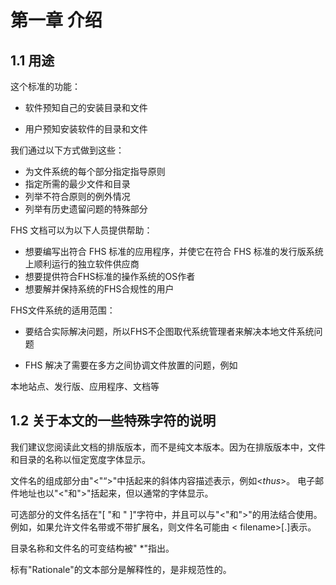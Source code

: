 # 第一章 介绍

## 1.1 用途

这个标准的功能：

- 软件预知自己的安装目录和文件

- 用户预知安装软件的目录和文件

我们通过以下方式做到这些：

- 为文件系统的每个部分指定指导原则
-  指定所需的最少文件和目录
- 列举不符合原则的例外情况
- 列举有历史遗留问题的特殊部分

FHS 文档可以为以下人员提供帮助：

- 想要编写出符合 FHS 标准的应用程序，并使它在符合 FHS 标准的发行版系统上顺利运行的独立软件供应商
- 想要提供符合FHS标准的操作系统的OS作者
- 想要解并保持系统的FHS合规性的用户

FHS文件系统的适用范围：

- 要结合实际解决问题，所以FHS不企图取代系统管理者来解决本地文件系统问题

-  FHS 解决了需要在多方之间协调文件放置的问题，例如

  本地站点、发行版、应用程序、文档等

## 1.2 关于本文的一些特殊字符的说明

我们建议您阅读此文档的排版版本，而不是纯文本版本。因为在排版版本中，文件和目录的名称以恒定宽度字体显示。

文件名的组成部分由"<"“>"中括起来的斜体内容描述表示，例如<*thus*>。 电子邮件地址也以"<"和">"括起来，但以通常的字体显示。

可选部分的文件名括在"[ "和 " ]"字符中，并且可以与"<"和">"的用法结合使用。例如，如果允许文件名带或不带扩展名，则文件名可能由 < filename>[.<extension>]表示。

目录名称和文件名的可变结构被" *"指出。 

标有"Rationale"的文本部分是解释性的，是非规范性的。